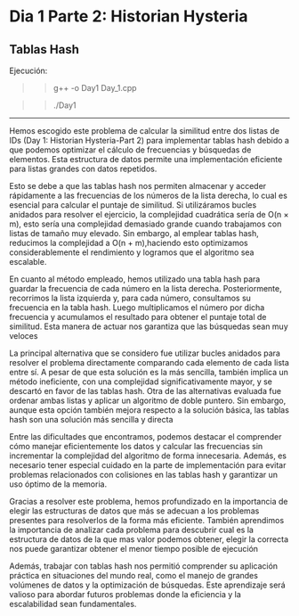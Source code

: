 # Dia 1 Parte 2: Historian Hysteria  
## Tablas Hash  
Ejecución: 

>>g++ -o Day1 Day_1.cpp

>>./Day1
***
Hemos escogido este problema de calcular la similitud entre dos listas de IDs (Day 1: Historian Hysteria-Part 2) para implementar tablas hash debido a que podemos optimizar el cálculo de frecuencias y búsquedas de elementos. Esta estructura de datos permite una implementación eficiente para listas grandes con datos repetidos.

Esto se debe a que las tablas hash nos permiten almacenar y acceder rápidamente a las frecuencias de los números de la lista derecha, lo cual es esencial para calcular el puntaje de similitud. Si utilizáramos bucles anidados para resolver el ejercicio, la complejidad cuadrática sería de O(n × m), esto sería una complejidad demasiado grande cuando trabajamos con listas de tamaño muy elevado. Sin embargo, al emplear tablas hash, reducimos la complejidad a O(n + m),haciendo esto optimizamos considerablemente el rendimiento y logramos que el algoritmo sea escalable.

En cuanto al método empleado, hemos utilizado una tabla hash para guardar la frecuencia de cada número en la lista derecha. Posteriormente, recorrimos la lista izquierda y, para cada número, consultamos su frecuencia en la tabla hash. Luego multiplicamos el número por dicha frecuencia y acumulamos el resultado para obtener el puntaje total de similitud. Esta manera de actuar nos garantiza que las búsquedas sean muy veloces

La principal alternativa que se considero fue utilizar bucles anidados para resolver el problema directamente comparando cada elemento de cada lista entre sí. A pesar de que esta solución es la más sencilla, también implica un método ineficiente, con una complejidad significativamente mayor, y se descartó en favor de las tablas hash. Otra de las alternativas evaluada fue ordenar ambas listas y aplicar un algoritmo de doble puntero. Sin embargo, aunque esta opción también mejora respecto a la solución básica, las tablas hash son una solución más sencilla y directa

Entre las dificultades que encontramos, podemos destacar el comprender cómo manejar eficientemente los datos y calcular las frecuencias sin incrementar la complejidad del algoritmo de forma innecesaria. Además, es necesario tener especial cuidado en la parte de implementación para evitar problemas relacionados con colisiones en las tablas hash y garantizar un uso óptimo de la memoria.

Gracias a resolver este problema, hemos profundizado en la importancia de elegir las estructuras de datos que más se adecuan a los problemas presentes para resolverlos de la forma más eficiente. También aprendimos la importancia de analizar cada problema para descubrir cual es la estructura de datos de la que mas valor podemos obtener, elegir la correcta nos puede garantizar obtener el menor tiempo posible de ejecución

Además, trabajar con tablas hash nos permitió comprender su aplicación práctica en situaciones del mundo real, como el manejo de grandes volúmenes de datos y la optimización de búsquedas. Este aprendizaje será valioso para abordar futuros problemas donde la eficiencia y la escalabilidad sean fundamentales.	
